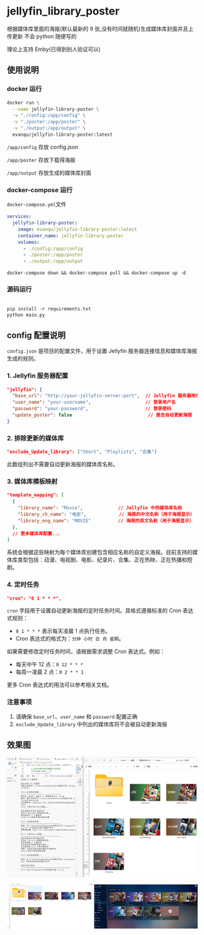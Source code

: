 # jellyfin_library_poster

根据媒体库里面的海报(默认最新的 9 张,没有时间就随机)生成媒体库封面并且上传更新
不会 python 随便写的

理论上支持 Emby(已得到别人验证可以)

## 使用说明

### docker 运行

```bash
docker run \
  --name jellyfin-library-poster \
  -v "./config:/app/config" \
  -v "./poster:/app/poster" \
  -v "./output:/app/output" \
  evanqu/jellyfin-library-poster:latest
```

`/app/config` 存放 config.json

`/app/poster` 存放下载得海报

`/app/output` 存放生成的媒体库封面

### docker-compose 运行

`docker-compose.yml`文件

```yaml
services:
  jellyfin-library-poster:
    image: evanqu/jellyfin-library-poster:latest
    container_name: jellyfin-library-poster
    volumes:
      - ./config:/app/config
      - ./poster:/app/poster
      - ./output:/app/output
```

```
docker-compose down && docker-compose pull && docker-compose up -d
```

### 源码运行

```

pip install -r requirements.txt
python main.py

```

## config 配置说明

`config.json` 是项目的配置文件，用于设置 Jellyfin 服务器连接信息和媒体库海报生成的规则。

### 1. Jellyfin 服务器配置

```json
"jellyfin": {
  "base_url": "http://your-jellyfin-server:port",  // Jellyfin 服务器地址
  "user_name": "your-username",                    // 登录用户名
  "password": "your-password",                     // 登录密码
  "update_poster": false                            // 是否自动更新海报
}
```

### 2. 排除更新的媒体库

```json
"exclude_Update_library": ["Short", "Playlists", "合集"]
```

此数组列出不需要自动更新海报的媒体库名称。

### 3. 媒体库模板映射

```json
"template_mapping": [
  {
    "library_name": "Movie",             // Jellyfin 中的媒体库名称
    "library_ch_name": "电影",            // 海报的中文名称（用于海报显示）
    "library_eng_name": "MOVIE"          // 海报的英文名称（用于海报显示）
  },
  // 更多媒体库配置...
]
```

系统会根据这些映射为每个媒体库创建包含相应名称的自定义海报。目前支持的媒体库类型包括：动漫、电视剧、电影、纪录片、合集、正在热映、正在热播和短剧。

### 4. 定时任务

```json
"cron": "0 1 * * *",
```

`cron` 字段用于设置自动更新海报的定时任务时间。其格式遵循标准的 Cron 表达式规则：

- `0 1 * * *` 表示每天凌晨 1 点执行任务。
- Cron 表达式的格式为：`分钟 小时 日 月 星期`。

如果需要修改定时任务时间，请根据需求调整 Cron 表达式。例如：

- 每天中午 12 点：`0 12 * * *`
- 每周一凌晨 2 点：`0 2 * * 1`

更多 Cron 表达式的用法可以参考相关文档。

### 注意事项

1. 请确保 `base_url`、`user_name` 和 `password` 配置正确
2. `exclude_Update_library` 中列出的媒体库将不会被自动更新海报

## 效果图

![](./screenshot/2.png)

![](./screenshot/1.png)

```

```

